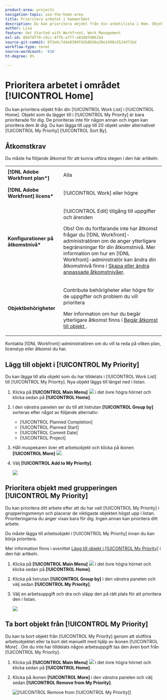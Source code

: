 ```yaml
---
product-area: projects
navigation-topic: use-the-home-area
title: Prioritera arbetet i hemområdet
description: Du kan prioritera objekt från din arbetslista i Hem. Objekt som du lägger till i Min prioritet är bara prioriteter för dig. De prioriteras inte för någon annan och ingen kan prioritera dem åt dig. Du kan lägga till upp till 20 objekt under alternativet [!UICONTROL My Priority Sort By].
author: Lisa
feature: Get Started with Workfront, Work Management
exl-id: 8647df70-c9cc-47fb-a7f7-a83d0fd061b4
source-git-commit: 073e6c7d4e830dfd2b8920a20e1490c5524d71bd
workflow-type: tm+mt
source-wordcount: '416'
ht-degree: 0%

---
```


# Prioritera arbetet i området [!UICONTROL Home]

Du kan prioritera objekt från din [!UICONTROL Work List] i [!UICONTROL Home]. Objekt som du lägger till i [!UICONTROL My Priority] är bara prioriterade för dig. De prioriteras inte för någon annan och ingen kan prioritera dem åt dig. Du kan lägga till upp till 20 objekt under alternativet [!UICONTROL My Priority] [!UICONTROL Sort By].

## Åtkomstkrav

Du måste ha följande åtkomst för att kunna utföra stegen i den här artikeln:

<table style="table-layout:auto"> 
 <col> 
 </col> 
 <col> 
 </col> 
 <tbody> 
  <tr> 
   <td role="rowheader"><strong>[!DNL Adobe Workfront plan*]</strong></td> 
   <td> <p>Alla</p> </td> 
  </tr> 
  <tr> 
   <td role="rowheader"><strong>[!DNL Adobe Workfront] licens*</strong></td> 
   <td> <p>[!UICONTROL Work] eller högre</p> </td> 
  </tr> 
  <tr> 
   <td role="rowheader"><strong>Konfigurationer på åtkomstnivå*</strong></td> 
   <td> <p>[!UICONTROL Edit] tillgång till uppgifter och ärenden</p> <p>Obs! Om du fortfarande inte har åtkomst frågar du [!DNL Workfront]-administratören om de anger ytterligare begränsningar för din åtkomstnivå. Mer information om hur en [!DNL Workfront]-administratör kan ändra din åtkomstnivå finns i <a href="../../../administration-and-setup/add-users/configure-and-grant-access/create-modify-access-levels.md" class="MCXref xref">Skapa eller ändra anpassade åtkomstnivåer</a>.</p> </td> 
  </tr> 
  <tr> 
   <td role="rowheader"><strong>Objektbehörigheter</strong></td> 
   <td> <p>Contribute behörigheter eller högre för de uppgifter och problem du vill prioritera</p> <p>Mer information om hur du begär ytterligare åtkomst finns i <a href="../../../workfront-basics/grant-and-request-access-to-objects/request-access.md" class="MCXref xref">Begär åtkomst till objekt </a>.</p> </td> 
  </tr> 
 </tbody> 
</table>

Kontakta [!DNL Workfront]-administratören om du vill ta reda på vilken plan, licenstyp eller åtkomst du har.

## Lägg till objekt i [!UICONTROL My Priority]

Du kan lägga till alla objekt som du har tilldelats i [!UICONTROL Work List] till [!UICONTROL My Priority]. Nya objekt läggs till längst ned i listan.

1. Klicka på **[!UICONTROL Main Menu]** ![](assets/main-menu-icon.png) i det övre högra hörnet och klicka sedan på **[!UICONTROL Home]**.
1. I den vänstra panelen ser du till att listrutan **[!UICONTROL Group by]** sorteras efter något av följande alternativ:

   * [!UICONTROL Planned Completion]
   * [!UICONTROL Planned Start]
   * [!UICONTROL Commit Date]
   * [!UICONTROL Project]

1. Håll muspekaren över ett arbetsobjekt och klicka på ikonen **[!UICONTROL More]** ![](assets/more-icon.png).

1. Välj **[!UICONTROL Add to My Priority]**.

   ![](assets/getting-started-my-priority-group-by-drop-down-nwe-350x405.png)

## Prioritera objekt med grupperingen [!UICONTROL My Priority]

Du kan prioritera ditt arbete efter att du har valt [!UICONTROL My Priority] i grupperingsmenyn och placerar de viktigaste objekten högst upp i listan. Prioriteringarna du anger visas bara för dig. Ingen annan kan prioritera ditt arbete.

Du måste lägga till arbetsobjekt i [!UICONTROL My Priority] innan du kan börja prioritera.

Mer information finns i avsnittet [Lägg till objekt i [!UICONTROL My Priority]](#add-items-to-my-priority) i den här artikeln.

1. Klicka på **[!UICONTROL Main Menu]** ![](assets/main-menu-icon.png) i det övre högra hörnet och klicka sedan på **[!UICONTROL Home]**.
1. Klicka på listrutan **[!UICONTROL Group by]** i den vänstra panelen och välj sedan **[!UICONTROL My Priority]**.

1. Välj en arbetsuppgift och dra och släpp den på rätt plats för att prioritera den i listan.

   ![](assets/drag-drop-my-priority-with-group-by-menu-nwe-350x426.png)

## Ta bort objekt från [!UICONTROL My Priority]

Du kan ta bort objekt från [!UICONTROL My Priority] genom att slutföra arbetsobjektet eller ta bort det manuellt med hjälp av ikonen [!UICONTROL More] . Om du inte har tilldelats någon arbetsuppgift tas den även bort från [!UICONTROL My Priority].

1. Klicka på **[!UICONTROL Main Menu]** ![](assets/main-menu-icon.png) i det övre högra hörnet och klicka sedan på **[!UICONTROL Home]**.
1. Klicka på ikonen **[!UICONTROL More]** i den vänstra panelen och välj sedan **[!UICONTROL Remove from My Priority]**.

   ![[!UICONTROL Remove from [!UICONTROL My Priority]]](assets/getting-started-remove-from-priority-nwe-350x395.png)
